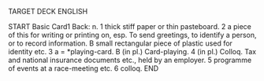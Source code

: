 TARGET DECK
ENGLISH

START
Basic
Card1
Back: n. 1 thick stiff paper or thin pasteboard. 2 a piece of this for writing or printing on, esp. To send greetings, to identify a person, or to record information. B small rectangular piece of plastic used for identity etc. 3 a = *playing-card. B (in pl.) Card-playing. 4 (in pl.) Colloq. Tax and national insurance documents etc., held by an employer. 5 programme of events at a race-meeting etc. 6 colloq.
END
